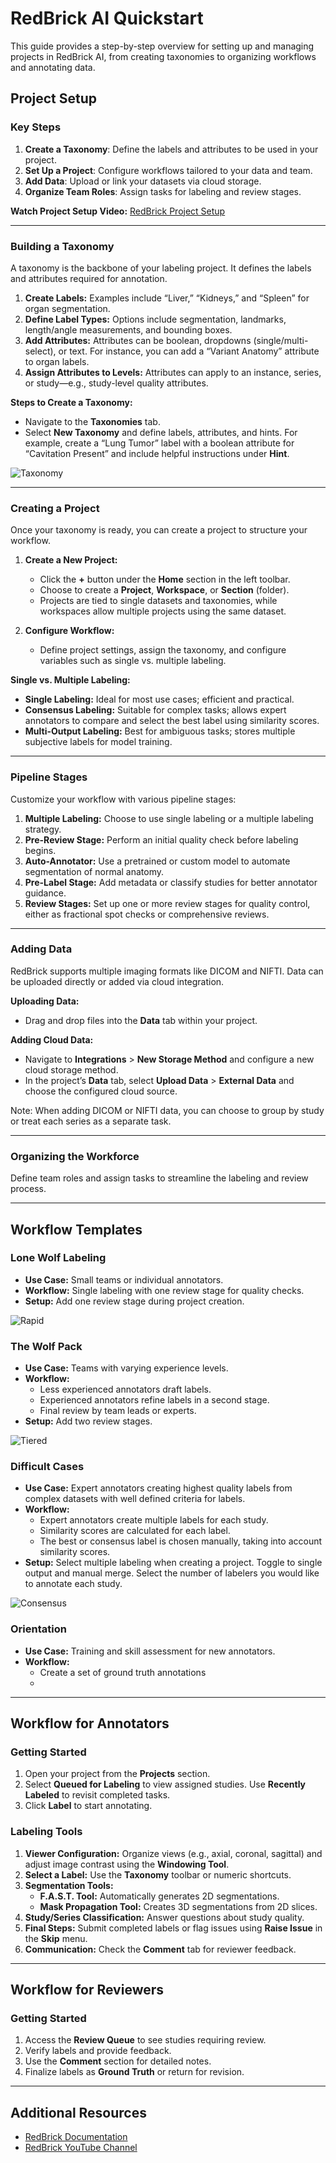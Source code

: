 # RedBrick AI Quickstart

This guide provides a step-by-step overview for setting up and managing projects in RedBrick AI, from creating taxonomies to organizing workflows and annotating data.

## Project Setup

### Key Steps
1. **Create a Taxonomy**: Define the labels and attributes to be used in your project.
2. **Set Up a Project**: Configure workflows tailored to your data and team.
3. **Add Data**: Upload or link your datasets via cloud storage.
4. **Organize Team Roles**: Assign tasks for labeling and review stages.

**Watch Project Setup Video:** [RedBrick Project Setup](https://www.youtube.com/watch?v=J0Wf1Kvhfv0&list=PLjI4V6WYNAySdSCPx0oI1pMo9hhrr7OA5)

---

### Building a Taxonomy

A taxonomy is the backbone of your labeling project. It defines the labels and attributes required for annotation.

1. **Create Labels:** Examples include “Liver,” “Kidneys,” and “Spleen” for organ segmentation.
2. **Define Label Types:** Options include segmentation, landmarks, length/angle measurements, and bounding boxes.
3. **Add Attributes:** Attributes can be boolean, dropdowns (single/multi-select), or text. For instance, you can add a “Variant Anatomy” attribute to organ labels.
4. **Assign Attributes to Levels:** Attributes can apply to an instance, series, or study—e.g., study-level quality attributes.

**Steps to Create a Taxonomy:**
- Navigate to the **Taxonomies** tab.
- Select **New Taxonomy** and define labels, attributes, and hints. For example, create a “Lung Tumor” label with a boolean attribute for “Cavitation Present” and include helpful instructions under **Hint**.

![Taxonomy](images/Taxonomy.png)

---

### Creating a Project

Once your taxonomy is ready, you can create a project to structure your workflow.

1. **Create a New Project:**
   - Click the **+** button under the **Home** section in the left toolbar.
   - Choose to create a **Project**, **Workspace**, or **Section** (folder).
   - Projects are tied to single datasets and taxonomies, while workspaces allow multiple projects using the same dataset.

2. **Configure Workflow:**
   - Define project settings, assign the taxonomy, and configure variables such as single vs. multiple labeling.

**Single vs. Multiple Labeling:**
- **Single Labeling:** Ideal for most use cases; efficient and practical.
- **Consensus Labeling:** Suitable for complex tasks; allows expert annotators to compare and select the best label using similarity scores.
- **Multi-Output Labeling:** Best for ambiguous tasks; stores multiple subjective labels for model training.

---

### Pipeline Stages

Customize your workflow with various pipeline stages:

1. **Multiple Labeling:** Choose to use single labeling or a multiple labeling strategy.
1. **Pre-Review Stage:** Perform an initial quality check before labeling begins.
2. **Auto-Annotator:** Use a pretrained or custom model to automate segmentation of normal anatomy.
3. **Pre-Label Stage:** Add metadata or classify studies for better annotator guidance.
4. **Review Stages:** Set up one or more review stages for quality control, either as fractional spot checks or comprehensive reviews.

---

### Adding Data

RedBrick supports multiple imaging formats like DICOM and NIFTI. Data can be uploaded directly or added via cloud integration.

**Uploading Data:**
- Drag and drop files into the **Data** tab within your project.

**Adding Cloud Data:**
- Navigate to **Integrations** > **New Storage Method** and configure a new cloud storage method.
- In the project’s **Data** tab, select **Upload Data** > **External Data** and choose the configured cloud source.

Note: When adding DICOM or NIFTI data, you can choose to group by study or treat each series as a separate task.

---

### Organizing the Workforce

Define team roles and assign tasks to streamline the labeling and review process.

---

## Workflow Templates

### Lone Wolf Labeling
- **Use Case:** Small teams or individual annotators.
- **Workflow:** Single labeling with one review stage for quality checks.
- **Setup:** Add one review stage during project creation.

![Rapid](images/Rapid.png)

### The Wolf Pack
- **Use Case:** Teams with varying experience levels.
- **Workflow:**
  - Less experienced annotators draft labels.
  - Experienced annotators refine labels in a second stage.
  - Final review by team leads or experts.
- **Setup:** Add two review stages.

![Tiered](images/Tiered.png)

### Difficult Cases
- **Use Case:** Expert annotators creating highest quality labels from complex datasets with well defined criteria for labels.
- **Workflow:**
  - Expert annotators create multiple labels for each study.
  - Similarity scores are calculated for each label.
  - The best or consensus label is chosen manually, taking into account similarity scores.
- **Setup:** Select multiple labeling when creating a project. Toggle to single output and manual merge. Select the number of labelers you would like to annotate each study.

![Consensus](images/Consensus.png)

### Orientation
- **Use Case:** Training and skill assessment for new annotators.
- **Workflow:**
  - Create a set of ground truth annotations
  - 

---

## Workflow for Annotators

### Getting Started

1. Open your project from the **Projects** section.
2. Select **Queued for Labeling** to view assigned studies. Use **Recently Labeled** to revisit completed tasks.
3. Click **Label** to start annotating.

### Labeling Tools

1. **Viewer Configuration:** Organize views (e.g., axial, coronal, sagittal) and adjust image contrast using the **Windowing Tool**.
2. **Select a Label:** Use the **Taxonomy** toolbar or numeric shortcuts.
3. **Segmentation Tools:**
   - **F.A.S.T. Tool:** Automatically generates 2D segmentations.
   - **Mask Propagation Tool:** Creates 3D segmentations from 2D slices.
4. **Study/Series Classification:** Answer questions about study quality.
5. **Final Steps:** Submit completed labels or flag issues using **Raise Issue** in the **Skip** menu.
6. **Communication:** Check the **Comment** tab for reviewer feedback.

---

## Workflow for Reviewers

### Getting Started

1. Access the **Review Queue** to see studies requiring review.
2. Verify labels and provide feedback.
3. Use the **Comment** section for detailed notes.
4. Finalize labels as **Ground Truth** or return for revision.

---

## Additional Resources

- [RedBrick Documentation](https://docs.redbrickai.com/)
- [RedBrick YouTube Channel](https://www.youtube.com/channel/UCb9AKo2XaZsxI7D-foIQ4lA)
